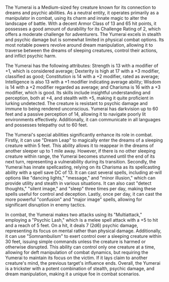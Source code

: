 The Yumerai is a Medium-sized fey creature known for its connection to dreams and psychic abilities. As a neutral entity, it operates primarily as a manipulator in combat, using its charm and innate magic to alter the landscape of battle. With a decent Armor Class of 13 and 65 hit points, it possesses a good amount of durability for its Challenge Rating of 2, which offers a moderate challenge for adventurers. The Yumerai excels in stealth and psychic damage but is somewhat limited in physical combat options. Its most notable powers revolve around dream manipulation, allowing it to traverse between the dreams of sleeping creatures, control their actions, and inflict psychic harm.

The Yumerai has the following attributes: Strength is 13 with a modifier of +1, which is considered average; Dexterity is high at 17 with a +3 modifier, classified as good; Constitution is 14 with a +2 modifier, rated as average; Intelligence is also 13 with a +1 modifier indicating average ability; Wisdom is 14 with a +2 modifier regarded as average; and Charisma is 16 with a +3 modifier, which is good. Its skills include insightful understanding and perception, both at +4, and stealth with +5, making it quite proficient in lurking undetected. The creature is resistant to psychic damage and immune to being rendered unconscious. Yumerai has darkvision up to 60 feet and a passive perception of 14, allowing it to navigate poorly lit environments effectively. Additionally, it can communicate in all languages and possesses telepathy out to 60 feet.

The Yumerai's special abilities significantly enhance its role in combat. Firstly, it can use "Dream Leap" to magically enter the dreams of a sleeping creature within 5 feet. This ability allows it to reappear in the dreams of another sleeper up to 1 mile away. However, if there is no other sleeping creature within range, the Yumerai becomes stunned until the end of its next turn, representing a vulnerability during its transition. Secondly, the Yumerai has innate spellcasting, relying on its Charisma as its spellcasting ability with a spell save DC of 13. It can cast several spells, including at-will options like "dancing lights," "message," and "minor illusion," which can provide utility and stealth in various situations. It can also cast "detect thoughts," "silent image," and "sleep" three times per day, making these spells useful for control and deception. Lastly, once per day, it can cast the more powerful "confusion" and "major image" spells, allowing for significant disruption in enemy tactics.

In combat, the Yumerai makes two attacks using its "Multiattack," employing a "Psychic Lash," which is a melee spell attack with a +5 to hit and a reach of 5 feet. On a hit, it deals 7 (2d6) psychic damage, representing its focus on mental rather than physical damage. Additionally, it can use "Somnambulism" to exert control over a sleeping creature within 30 feet, issuing simple commands unless the creature is harmed or otherwise disrupted. This ability can control only one creature at a time, allowing for deft manipulation of combat dynamics, but requiring the Yumerai to maintain its focus on the victim. If it lays claim to another creature's mind, the previous target's influence ends. Overall, the Yumerai is a trickster with a potent combination of stealth, psychic damage, and dream manipulation, making it a unique foe in combat scenarios.